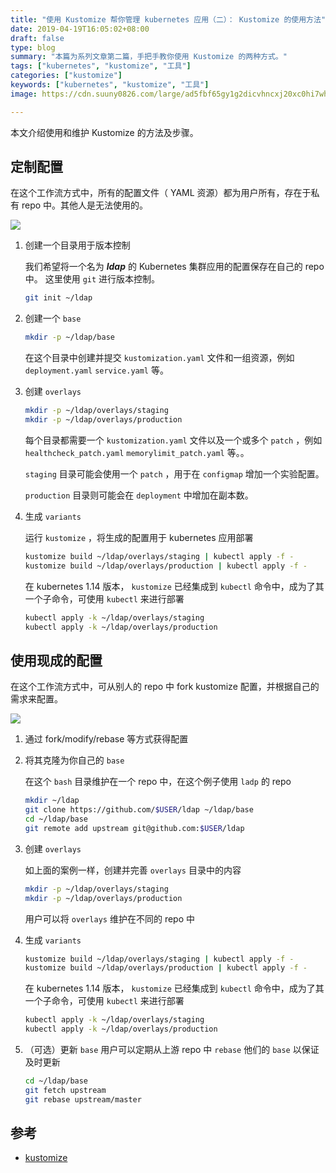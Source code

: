 ```yaml
---
title: "使用 Kustomize 帮你管理 kubernetes 应用（二）： Kustomize 的使用方法"
date: 2019-04-19T16:05:02+08:00
draft: false
type: blog
summary: "本篇为系列文章第二篇，手把手教你使用 Kustomize 的两种方式。"
tags: ["kubernetes", "kustomize", "工具"]
categories: ["kustomize"]
keywords: ["kubernetes", "kustomize", "工具"]
image: https://cdn.suuny0826.com/large/ad5fbf65gy1g2dicvhncxj20xc0hi7wh.jpg

---
```

本文介绍使用和维护 Kustomize 的方法及步骤。

## 定制配置
在这个工作流方式中，所有的配置文件（ YAML 资源）都为用户所有，存在于私有 repo 中。其他人是无法使用的。

![](https://cdn.suuny0826.com/large/ad5fbf65gy1g2813d1ia7j20qo0f0dgk.jpg)

1. 创建一个目录用于版本控制

    我们希望将一个名为 ***ldap*** 的 Kubernetes 集群应用的配置保存在自己的 repo 中。
    这里使用 ```git``` 进行版本控制。

    ```bash
    git init ~/ldap
    ```

2. 创建一个 ```base```

    ```bash
    mkdir -p ~/ldap/base
    ```
    在这个目录中创建并提交 ```kustomization.yaml``` 文件和一组资源，例如 ```deployment.yaml``` ```service.yaml``` 等。

3. 创建 ```overlays```

    ```bash
    mkdir -p ~/ldap/overlays/staging
    mkdir -p ~/ldap/overlays/production
    ```
    每个目录都需要一个 ```kustomization.yaml``` 文件以及一个或多个 ```patch``` ，例如 ```healthcheck_patch.yaml``` ```memorylimit_patch.yaml``` 等。。

    ```staging``` 目录可能会使用一个 ```patch``` ，用于在 ```configmap``` 增加一个实验配置。

    ```production``` 目录则可能会在 ```deployment``` 中增加在副本数。

4. 生成 ```variants```

    运行 ```kustomize``` ，将生成的配置用于 kubernetes 应用部署

    ```bash
    kustomize build ~/ldap/overlays/staging | kubectl apply -f -
    kustomize build ~/ldap/overlays/production | kubectl apply -f -
    ```

    在 kubernetes 1.14 版本， ```kustomize``` 已经集成到 ```kubectl``` 命令中，成为了其一个子命令，可使用 ```kubectl``` 来进行部署

    ```bash
    kubectl apply -k ~/ldap/overlays/staging
    kubectl apply -k ~/ldap/overlays/production
    ```

## 使用现成的配置
在这个工作流方式中，可从别人的 repo 中 fork kustomize 配置，并根据自己的需求来配置。

![](https://cdn.suuny0826.com/large/ad5fbf65gy1g281xyfebej20qo0f0dgr.jpg)

1. 通过 fork/modify/rebase 等方式获得配置

2. 将其克隆为你自己的 ```base```

    在这个 ```bash``` 目录维护在一个 repo 中，在这个例子使用 ```ladp``` 的 repo

    ```bash
    mkdir ~/ldap
    git clone https://github.com/$USER/ldap ~/ldap/base
    cd ~/ldap/base
    git remote add upstream git@github.com:$USER/ldap
    ```

3. 创建 ```overlays```

    如上面的案例一样，创建并完善 ```overlays``` 目录中的内容

    ```bash
    mkdir -p ~/ldap/overlays/staging
    mkdir -p ~/ldap/overlays/production
    ```
    用户可以将 ```overlays``` 维护在不同的 repo 中

4. 生成 ```variants```

    ```bash
    kustomize build ~/ldap/overlays/staging | kubectl apply -f -
    kustomize build ~/ldap/overlays/production | kubectl apply -f -
    ```

    在 kubernetes 1.14 版本， ```kustomize``` 已经集成到 ```kubectl``` 命令中，成为了其一个子命令，可使用 ```kubectl``` 来进行部署

    ```bash
    kubectl apply -k ~/ldap/overlays/staging
    kubectl apply -k ~/ldap/overlays/production
    ```

5. （可选）更新 ```base```
    用户可以定期从上游 repo 中 `rebase` 他们的 `base` 以保证及时更新

    ```bash
    cd ~/ldap/base
    git fetch upstream
    git rebase upstream/master
    ```

## 参考
- [kustomize](https://kubectl.docs.kubernetes.io/guides/introduction/kustomize/)